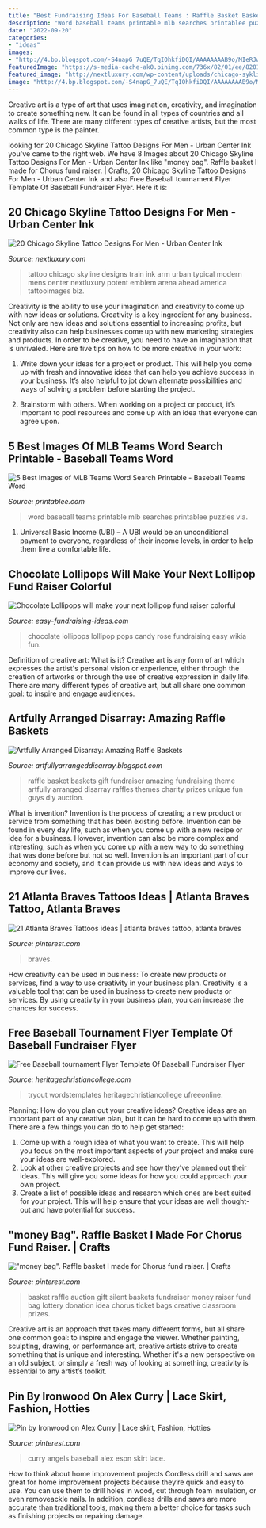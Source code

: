 ```yaml
---
title: "Best Fundraising Ideas For Baseball Teams : Raffle Basket Baskets Gift Fundraiser Amazing Fundraising Theme Artfully Arranged Disarray Raffles Themes Charity Prizes Unique Fun Guys Diy Auction"
description: "Word baseball teams printable mlb searches printablee puzzles via"
date: "2022-09-20"
categories:
- "ideas"
images:
- "http://4.bp.blogspot.com/-S4napG_7uQE/TqIOhkfiDQI/AAAAAAAAB9o/MIeRJwWoNCs/s1600/Basket+Raffle_0019.jpg"
featuredImage: "https://s-media-cache-ak0.pinimg.com/736x/82/01/ee/8201eec55ce2c39686ddbbb8383ff5c8.jpg"
featured_image: "http://nextluxury.com/wp-content/uploads/chicago-sykline-with-moving-train-mens-upper-arm-tattoo-design.jpeg"
image: "http://4.bp.blogspot.com/-S4napG_7uQE/TqIOhkfiDQI/AAAAAAAAB9o/MIeRJwWoNCs/s1600/Basket+Raffle_0019.jpg"
---
```



Creative art is a type of art that uses imagination, creativity, and imagination to create something new. It can be found in all types of countries and all walks of life. There are many different types of creative artists, but the most common type is the painter.

	

		
looking for 20 Chicago Skyline Tattoo Designs For Men - Urban Center Ink you've came to the right web. We have 8 Images about 20 Chicago Skyline Tattoo Designs For Men - Urban Center Ink like &quot;money bag&quot;. Raffle basket I made for Chorus fund raiser. | Crafts, 20 Chicago Skyline Tattoo Designs For Men - Urban Center Ink and also Free Baseball tournament Flyer Template Of Baseball Fundraiser Flyer. Here it is:
		
    
## 20 Chicago Skyline Tattoo Designs For Men - Urban Center Ink

<img loading=lazy src="http://nextluxury.com/wp-content/uploads/chicago-sykline-with-moving-train-mens-upper-arm-tattoo-design.jpeg" onerror="this.onerror=null;this.src='https://tse1.mm.bing.net/th?id=OIP.4Oc7kvYmHuaZYasg_9am7AHaHa&amp;pid=15.1';" alt="20 Chicago Skyline Tattoo Designs For Men - Urban Center Ink">

_Source: nextluxury.com_

>tattoo chicago skyline designs train ink arm urban typical modern mens center nextluxury potent emblem arena ahead america tattooimages biz. 

	

Creativity is the ability to use your imagination and creativity to come up with new ideas or solutions.
Creativity is a key ingredient for any business. Not only are new ideas and solutions essential to increasing profits, but creativity also can help businesses come up with new marketing strategies and products. In order to be creative, you need to have an imagination that is unrivaled. Here are five tips on how to be more creative in your work: 
1. Write down your ideas for a project or product. This will help you come up with fresh and innovative ideas that can help you achieve success in your business. It’s also helpful to jot down alternate possibilities and ways of solving a problem before starting the project. 

2. Brainstorm with others. When working on a project or product, it’s important to pool resources and come up with an idea that everyone can agree upon.

    
## 5 Best Images Of MLB Teams Word Search Printable - Baseball Teams Word

<img loading=lazy src="http://www.printablee.com/postpic/2009/11/baseball-teams-word-search-printable_314340.jpg" onerror="this.onerror=null;this.src='https://tse3.mm.bing.net/th?id=OIP._ODRTwypWn6NzP6RlpqORQAAAA&amp;pid=15.1';" alt="5 Best Images of MLB Teams Word Search Printable - Baseball Teams Word">

_Source: printablee.com_

>word baseball teams printable mlb searches printablee puzzles via. 

	

1. Universal Basic Income (UBI) – A UBI would be an unconditional payment to everyone, regardless of their income levels, in order to help them live a comfortable life.

    
## Chocolate Lollipops Will Make Your Next Lollipop Fund Raiser Colorful

<img loading=lazy src="http://www.easy-fundraising-ideas.com/efi-images-v3/prd-chocolate-lollipops.jpg" onerror="this.onerror=null;this.src='https://tse1.mm.bing.net/th?id=OIP.k5PHsB3Yi9gpkOPXvWcHKgHaGN&amp;pid=15.1';" alt="Chocolate Lollipops will make your next lollipop fund raiser colorful">

_Source: easy-fundraising-ideas.com_

>chocolate lollipops lollipop pops candy rose fundraising easy wikia fun. 

	

Definition of creative art: What is it?
Creative art is any form of art which expresses the artist's personal vision or experience, either through the creation of artworks or through the use of creative expression in daily life. There are many different types of creative art, but all share one common goal: to inspire and engage audiences.

    
## Artfully Arranged Disarray: Amazing Raffle Baskets

<img loading=lazy src="http://4.bp.blogspot.com/-S4napG_7uQE/TqIOhkfiDQI/AAAAAAAAB9o/MIeRJwWoNCs/s1600/Basket+Raffle_0019.jpg" onerror="this.onerror=null;this.src='https://tse2.mm.bing.net/th?id=OIP.VJBXwgKpOjFOI4RoNSXXUwHaLH&amp;pid=15.1';" alt="Artfully Arranged Disarray: Amazing Raffle Baskets">

_Source: artfullyarrangeddisarray.blogspot.com_

>raffle basket baskets gift fundraiser amazing fundraising theme artfully arranged disarray raffles themes charity prizes unique fun guys diy auction. 

	

What is invention?
Invention is the process of creating a new product or service from something that has been existing before. Invention can be found in every day life, such as when you come up with a new recipe or idea for a business. However, invention can also be more complex and interesting, such as when you come up with a new way to do something that was done before but not so well. Invention is an important part of our economy and society, and it can provide us with new ideas and ways to improve our lives.

    
## 21 Atlanta Braves Tattoos Ideas | Atlanta Braves Tattoo, Atlanta Braves

<img loading=lazy src="https://i.pinimg.com/474x/fb/61/0f/fb610f096177501b54d33fd5966db722--baseball-boyfriend-tattoo-me.jpg" onerror="this.onerror=null;this.src='https://tse2.mm.bing.net/th?id=OIP.-n9xJ_ONDSRtCyOZ1MdZeAAAAA&amp;pid=15.1';" alt="21 Atlanta Braves Tattoos ideas | atlanta braves tattoo, atlanta braves">

_Source: pinterest.com_

>braves. 

	

How creativity can be used in business: To create new products or services, find a way to use creativity in your business plan.
Creativity is a valuable tool that can be used in business to create new products or services. By using creativity in your business plan, you can increase the chances for success.

    
## Free Baseball Tournament Flyer Template Of Baseball Fundraiser Flyer

<img loading=lazy src="https://www.heritagechristiancollege.com/wp-content/uploads/2019/05/free-baseball-tournament-flyer-template-of-sports-flyer-templates-of-free-baseball-tournament-flyer-template.jpg" onerror="this.onerror=null;this.src='https://tse4.mm.bing.net/th?id=OIP.uJxV2mlQr-LJ7ePI_1eyswHaJ8&amp;pid=15.1';" alt="Free Baseball tournament Flyer Template Of Baseball Fundraiser Flyer">

_Source: heritagechristiancollege.com_

>tryout wordstemplates heritagechristiancollege ufreeonline. 

	

Planning: How do you plan out your creative ideas?
Creative ideas are an important part of any creative plan, but it can be hard to come up with them. 
There are a few things you can do to help get started:

1. Come up with a rough idea of what you want to create. This will help you focus on the most important aspects of your project and make sure your ideas are well-explored. 
2. Look at other creative projects and see how they’ve planned out their ideas. This will give you some ideas for how you could approach your own project. 
3. Create a list of possible ideas and research which ones are best suited for your project. This will help ensure that your ideas are well thought-out and have potential for success.

    
## &quot;money Bag&quot;. Raffle Basket I Made For Chorus Fund Raiser. | Crafts

<img loading=lazy src="https://s-media-cache-ak0.pinimg.com/736x/82/01/ee/8201eec55ce2c39686ddbbb8383ff5c8.jpg" onerror="this.onerror=null;this.src='https://tse2.mm.bing.net/th?id=OIP.h3Efw6Z4xsgRLCi-vZai2wHaJ3&amp;pid=15.1';" alt="&quot;money bag&quot;. Raffle basket I made for Chorus fund raiser. | Crafts">

_Source: pinterest.com_

>basket raffle auction gift silent baskets fundraiser money raiser fund bag lottery donation idea chorus ticket bags creative classroom prizes. 

	

Creative art is an approach that takes many different forms, but all share one common goal: to inspire and engage the viewer. Whether painting, sculpting, drawing, or performance art, creative artists strive to create something that is unique and interesting. Whether it's a new perspective on an old subject, or simply a fresh way of looking at something, creativity is essential to any artist’s toolkit.

    
## Pin By Ironwood On Alex Curry | Lace Skirt, Fashion, Hotties

<img loading=lazy src="https://i.pinimg.com/originals/c7/cb/25/c7cb253b7d76161a3c5c75ca8cc967f0.jpg" onerror="this.onerror=null;this.src='https://tse1.mm.bing.net/th?id=OIP.C6rfU00P9bET6XlS5o-tMQHaIW&amp;pid=15.1';" alt="Pin by Ironwood on Alex Curry | Lace skirt, Fashion, Hotties">

_Source: pinterest.com_

>curry angels baseball alex espn skirt lace. 

	

How to think about home improvement projects
Cordless drill and saws are great for home improvement projects because they’re quick and easy to use. You can use them to drill holes in wood, cut through foam insulation, or even removeackle nails. In addition, cordless drills and saws are more accurate than traditional tools, making them a better choice for tasks such as finishing projects or repairing damage.

